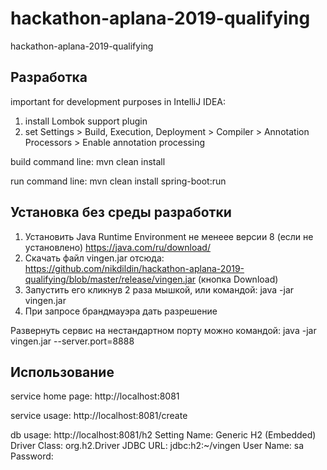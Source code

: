 # hackathon-aplana-2019-qualifying
hackathon-aplana-2019-qualifying

Разработка
----------

important for development purposes in IntelliJ IDEA:
1. install Lombok support plugin
2. set Settings > Build, Execution, Deployment > Compiler > Annotation Processors > Enable annotation processing

build command line:
mvn clean install

run command line:
mvn clean install spring-boot:run


Установка без среды разработки
------------------------------

1. Установить Java Runtime Environment не менеее версии 8 (если не установлено) https://java.com/ru/download/
2. Скачать файл vingen.jar отсюда: https://github.com/nikdildin/hackathon-aplana-2019-qualifying/blob/master/release/vingen.jar (кнопка Download)
3. Запустить его кликнув 2 раза мышкой, или командой: java -jar vingen.jar
4. При запросе брандмауэра дать разрешение

Развернуть сервис на нестандартном порту можно командой:
java -jar vingen.jar --server.port=8888

Использование
-------------

service home page:
http://localhost:8081

service usage:
http://localhost:8081/create

db usage:
http://localhost:8081/h2
Setting Name: Generic H2 (Embedded)
Driver Class: org.h2.Driver
JDBC URL: jdbc:h2:~/vingen
User Name: sa
Password: